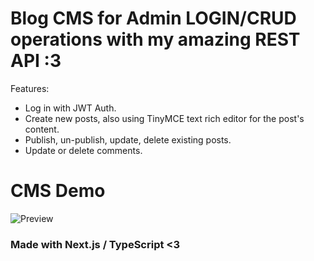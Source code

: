# Blog CMS for Admin LOGIN/CRUD operations with my amazing REST API :3

Features:
- Log in with JWT Auth.
- Create new posts, also using TinyMCE text rich editor for the post's content.
- Publish, un-publish, update, delete existing posts.
- Update or delete comments. 

# CMS Demo
![Preview]('public/blog-cms-preview.gif')


### Made with Next.js / TypeScript <3
